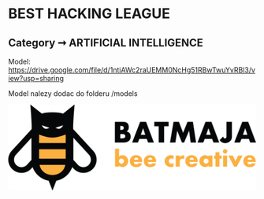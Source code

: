 # BEST HACKING LEAGUE
## Category ➞ ARTIFICIAL INTELLIGENCE

Model: https://drive.google.com/file/d/1ntiAWc2raUEMM0NcHg51RBwTwuYvRBl3/view?usp=sharing

Model nalezy dodac do folderu /models

<img src="graphics/BATMAJA_logo.png" width="800">
